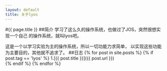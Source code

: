```yaml
---
layout: default
title: 关于lyos
---
```

#{{ page.title }}
##简介
学习了这么久的操作系统，也做过了JOS，突然很想实现一个自己
的操作系统，就叫lyos吧。

这是一个以学习实验为主的操作系统，所以一切功能力求简单，
以实现这些功能为主要目的，其他就不追求了。
##日志
{% for post in site.posts %}
	{% if post.tag == 'lyos' %}
1.[{{ post.title }}]({{ post.url }})<br />
	{% endif %}
{% endfor %}

